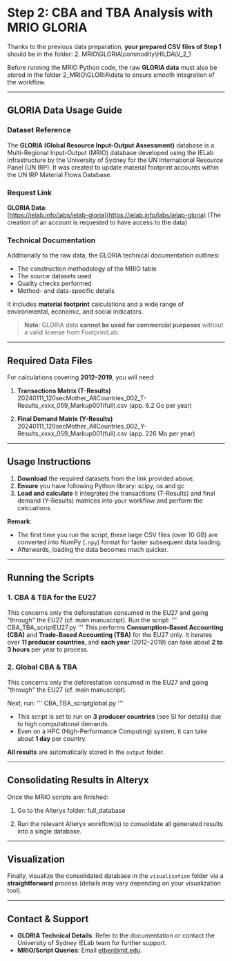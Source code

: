 # Step 2: CBA and TBA Analysis with MRIO GLORIA

Thanks to the previous data preparation, **your prepared CSV files of Step 1** should be in the folder: 2. MRIO\GLORIA\commodity\HILDA\V_2_1

Before running the MRIO Python code, the raw **GLORIA data** must also be stored in the folder 2_MRIO\GLORIA\data to ensure smooth integration of the workflow.

---

## GLORIA Data Usage Guide

### Dataset Reference
The **GLORIA (Global Resource Input-Output Assessment)** database is a Multi-Regional Input-Output (MRIO) database developed using the IELab infrastructure by the University of Sydney for the UN International Resource Panel (UN IRP). It was created to update material footprint accounts within the UN IRP Material Flows Database. 

### Request Link
**GLORIA Data**:  
[https://ielab.info/labs/ielab-gloria](https://ielab.info/labs/ielab-gloria)
(The creation of an account is requested to have access to the data) 

### Technical Documentation
Additionally to the raw data, the GLORIA technical documentation outlines:

- The construction methodology of the MRIO table  
- The source datasets used  
- Quality checks performed  
- Method- and data-specific details  

It includes **material footprint** calculations and a wide range of environmental, economic, and social indicators.

> **Note**: GLORIA data **cannot be used for commercial purposes** without a valid license from FootprintLab.

---

## Required Data Files
For calculations covering **2012–2019**, you will need:

1. **Transactions Matrix (T-Results)**  
20240111_120secMother_AllCountries_002_T-Results_xxxx_059_Markup001(full).csv (app. 6.2 Go per year)

2. **Final Demand Matrix (Y-Results)**  
20240111_120secMother_AllCountries_002_Y-Results_xxxx_059_Markup001(full).csv (app. 226 Mo per year)

---

## Usage Instructions

1. **Download** the required datasets from the link provided above.  
2. **Ensure** you have following Python library: scipy, os and gc 
3. **Load and calculate** it integrates the transactions (T-Results) and final demand (Y-Results) matrices into your workflow and perform the calcuations.

**Remark**:  
- The first time you run the script, these large CSV files (over 10 GB) are converted into NumPy (`.npy`) format for faster subsequent data loading.  
- Afterwards, loading the data becomes much quicker.

---

## Running the Scripts

### 1. CBA & TBA for the EU27
This concerns only the deforestation consumed in the EU27 and going "through" the EU27 (cf. main manuscript). 
Run the script:
'''
CBA_TBA_scriptEU27.py
'''
This performs **Consumption-Based Accounting (CBA)** and **Trade-Based Accounting (TBA)** for the EU27 only. It iterates over **11 producer countries**, and **each year** (2012–2019) can take about **2 to 3 hours** per year to process.

### 2. Global CBA & TBA
This concerns only the deforestation consumed in the EU27 and going "through" the EU27 (cf. main manuscript). 

Next, run:
'''
CBA_TBA_scriptglobal.py
'''
- This script is set to run on **3 producer countries** (see SI for details) due to high computational demands.
- Even on a HPC (High-Performance Computing) system, it can take about **1 day** per country.

**All results** are automatically stored in the `output` folder.

---

## Consolidating Results in Alteryx
Once the MRIO scripts are finished:

1. Go to the Alteryx folder:
full_database

2. Run the relevant Alteryx workflow(s) to consolidate all generated results into a single database.

---

## Visualization
Finally, visualize the consolidated database in the `visualisation` folder via a **straightforward** process (details may vary depending on your visualization tool).

---

## Contact & Support
- **GLORIA Technical Details**: Refer to the documentation or contact the University of Sydney IELab team for further support.  
- **MRIO/Script Queries**: Email [etber@mit.edu](mailto:etber@mit.edu).
